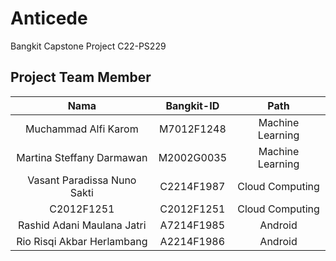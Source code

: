 # Anticede
Bangkit Capstone Project C22-PS229

## Project Team Member

|          Nama         | Bangkit-ID |       Path       |
|:---------------------:|:----------:|:----------------:|
|  Muchammad Alfi Karom  |  M7012F1248   | Machine Learning |
|  Martina Steffany Darmawan  |  M2002G0035   | Machine Learning |
|   Vasant Paradissa Nuno Sakti    |  C2214F1987   |  Cloud Computing |
|  C2012F1251  |  C2012F1251   |  Cloud Computing |
|    Rashid Adani Maulana Jatri      |  A7214F1985   |      Android     |
|    Rio Risqi Akbar Herlambang      |  A2214F1986   |      Android     |

